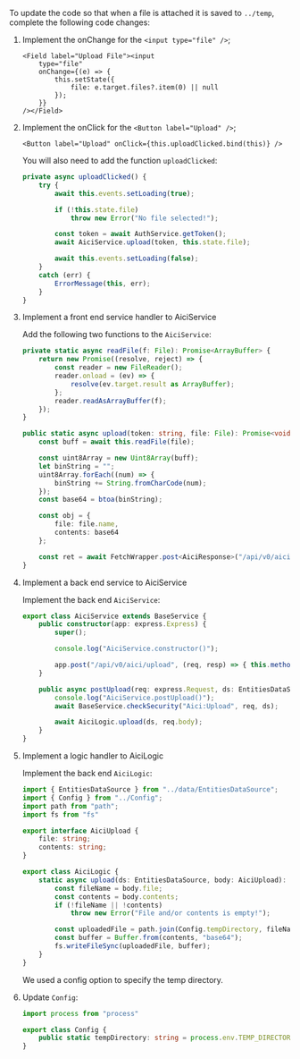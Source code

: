 To update the code so that when a file is attached it is saved to `../temp`, complete the following code changes:

1. Implement the onChange for the `<input type="file" />`;

    ```tsx
    <Field label="Upload File"><input
        type="file"
        onChange={(e) => {
            this.setState({
                file: e.target.files?.item(0) || null
            });
        }}
    /></Field>
    ```

2. Implement the onClick for the `<Button label="Upload" />`;

    ```tsx
    <Button label="Upload" onClick={this.uploadClicked.bind(this)} />
    ```

    You will also need to add the function `uploadClicked`:

    ```ts
    private async uploadClicked() {
        try {
            await this.events.setLoading(true);

            if (!this.state.file)
                throw new Error("No file selected!");

            const token = await AuthService.getToken();
            await AiciService.upload(token, this.state.file);

            await this.events.setLoading(false);
        }
        catch (err) {
            ErrorMessage(this, err);
        }
    }
    ```

3. Implement a front end service handler to AiciService

    Add the following two functions to the `AiciService`:

    ```ts
    private static async readFile(f: File): Promise<ArrayBuffer> {
        return new Promise((resolve, reject) => {
            const reader = new FileReader();
            reader.onload = (ev) => {
                resolve(ev.target.result as ArrayBuffer);
            };
            reader.readAsArrayBuffer(f);
        });
    }

    public static async upload(token: string, file: File): Promise<void> {
        const buff = await this.readFile(file);

        const uint8Array = new Uint8Array(buff);
        let binString = "";
        uint8Array.forEach((num) => {
            binString += String.fromCharCode(num);
        });
        const base64 = btoa(binString);

        const obj = {
            file: file.name,
            contents: base64
        };

        const ret = await FetchWrapper.post<AiciResponse>("/api/v0/aici/upload", obj, token);
    }
    ```

4. Implement a back end service to AiciService

    Implement the back end `AiciService`:

    ```ts
    export class AiciService extends BaseService {
        public constructor(app: express.Express) {
            super();

            console.log("AiciService.constructor()");

            app.post("/api/v0/aici/upload", (req, resp) => { this.methodWrapper(req, resp, this.postUpload) });
        }

        public async postUpload(req: express.Request, ds: EntitiesDataSource): Promise<void> {
            console.log("AiciService.postUpload()");
            await BaseService.checkSecurity("Aici:Upload", req, ds);

            await AiciLogic.upload(ds, req.body);
        }
    }
    ```



5. Implement a logic handler to AiciLogic

    Implement the back end `AiciLogic`:

    ```ts
    import { EntitiesDataSource } from "../data/EntitiesDataSource";
    import { Config } from "../Config";
    import path from "path";
    import fs from "fs"

    export interface AiciUpload {
        file: string;
        contents: string;
    }

    export class AiciLogic {
        static async upload(ds: EntitiesDataSource, body: AiciUpload): Promise<void> {
            const fileName = body.file;
            const contents = body.contents;
            if (!fileName || !contents)
                throw new Error("File and/or contents is empty!");

            const uploadedFile = path.join(Config.tempDirectory, fileName);
            const buffer = Buffer.from(contents, "base64");
            fs.writeFileSync(uploadedFile, buffer);
        }
    }
    ```

    We used a config option to specify the temp directory.

6. Update `Config`:

    ```ts
    import process from "process"

    export class Config {
        public static tempDirectory: string = process.env.TEMP_DIRECTORY || "../temp";
    }
    ```
